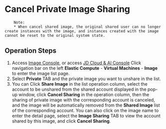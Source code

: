 # Cancel Private Image Sharing

		Note:
		* When cancel shared image, the original shared user can no longer create instances with the image, and instances created with the image cannot be reset to the original system state.

## Operation Steps
1. Access [Image Console](https://cns-console.jdcloud.com/host/image/list), or access [JD Cloud & AI Console](https://console.jdcloud.com/overview) Click navigation bar on the left **Elastic Compute** - **Virtual Machines** - **Image** to enter the image list page.
2. Select **Private** TAB and the private image you want to unshare in the list.
3. You can Click **Share Image** in the list operation column, select the account to be unshared from the shared account displayed in the pop-up window, click **Cancel Sharing** in the operation column, then the sharing of private image with the corresponding account is canceled, and the image will be automatically removed from the **Shared Image** list of the corresponding account. You can also click on the image name to enter the detail page, select the **Image Sharing** TAB to view the account shared by this image, and click **Cancel Sharing**.



